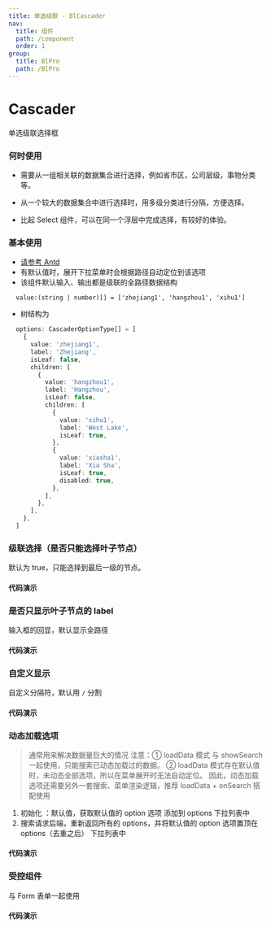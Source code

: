 ```yaml
---
title: 单选级联 - BlCascader
nav:
  title: 组件
  path: /component
  order: 1
group:
  title: BlPro
  path: /BlPro
---
```


# Cascader

单选级联选择框

### 何时使用

- 需要从一组相关联的数据集合进行选择，例如省市区，公司层级，事物分类等。

- 从一个较大的数据集合中进行选择时，用多级分类进行分隔，方便选择。

- 比起 Select 组件，可以在同一个浮层中完成选择，有较好的体验。

### 基本使用

- [请参考 Antd](https://ant.design/components/cascader-cn/#API)
- 有默认值时，展开下拉菜单时会根据路径自动定位到该选项
- 该组件默认输入、输出都是级联的全路径数据结构

```
  value:(string | number)[] = ['zhejiang1', 'hangzhou1', 'xihu1']
```

- 树结构为

```typescript
  options: CascaderOptionType[] = [
    {
      value: 'zhejiang1',
      label: 'Zhejiang',
      isLeaf: false,
      children: [
        {
          value: 'hangzhou1',
          label: 'Hangzhou',
          isLeaf: false,
          children: [
            {
              value: 'xihu1',
              label: 'West Lake',
              isLeaf: true,
            },
            {
              value: 'xiasha1',
              label: 'Xia Sha',
              isLeaf: true,
              disabled: true,
            },
          ],
        },
      ],
    },
  ]
```

### 级联选择（是否只能选择叶子节点）

默认为 true，只能选择到最后一级的节点。

#### 代码演示

<code src="./demo/demo3/index.tsx"></code>

### 是否只显示叶子节点的 label

输入框的回显，默认显示全路径

#### 代码演示

<code src="./demo/demo1/index.tsx"></code>

### 自定义显示

自定义分隔符，默认用 `/` 分割

#### 代码演示

<code src="./demo/demo2/index.tsx"></code>

### 动态加载选项

> 通常用来解决数据量巨大的情况
> 注意：① loadData 模式 与 showSearch 一起使用，只能搜索已动态加载过的数据。
> ② loadData 模式存在默认值时，未动态全部选项，所以在菜单展开时无法自动定位。
> 因此，动态加载选项还需要另外一套搜索、菜单渲染逻辑，推荐 loadData + onSearch 搭配使用

1. 初始化 ：默认值，获取默认值的 option 选项 添加到 options 下拉列表中
2. 搜索请求后端，重新返回所有的 options，并将默认值的 option 选项置顶在 options（去重之后） 下拉列表中

#### 代码演示

<code src="./demo/demo4/index.tsx"></code>

### 受控组件

与 Form 表单一起使用

#### 代码演示

<code src="./demo/demo5/index.tsx"></code>

<API />
